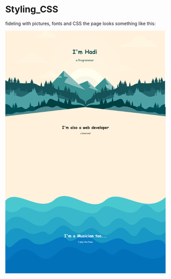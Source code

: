 # Styling_CSS
fideling with pictures, fonts and CSS
the page looks something like this:

<img src="website.PNG">
